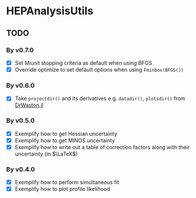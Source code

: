 # HEPAnalysisUtils

## TODO

### By v0.7.0

* [x] Set Miunit stopping criteria as default when using BFGS
* [x] Override optimize to set default options when using `Fminbox(BFGS())`

### By v0.6.0

* [x] Take `projectdir()` and its derivatives e.g. `datadir()`, `plotsdir()` from [DrWaston.jl](https://juliadynamics.github.io/DrWatson.jl/stable/)

### By v0.5.0

* [x] Exemplify how to get Hessian uncertainty
* [x] Exemplify how to get MINOS uncertainty
* [x] Exemplify how to write out a table of correction factors along with their uncertainty (in $\LaTeX$)

### By v0.4.0

* [x] Exemplify how to perform simultaneous fit
* [x] Exemplify how to plot profile likelihood
